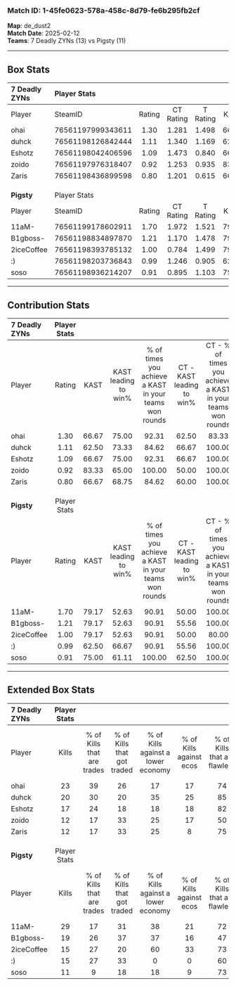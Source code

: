 ### Match ID: 1-45fe0623-578a-458c-8d79-fe6b295fb2cf  
**Map**: de_dust2  
**Match Date**: 2025-02-12  
**Teams**: 7 Deadly ZYNs (13) vs Pigsty (11)  

---  

## Box Stats  

| **7 Deadly ZYNs** | Player Stats      |        |           |          |       |       |       |         |        |      |     |
| :- | :- | :-: | :-: | :-: | :-: | :-: | :-: | :-: | :-: | :-: | :-: |
| Player            | SteamID           | Rating | CT Rating | T Rating | KAST  |  ADR  | Kills | Assists | Deaths | K/D  | HS% |
| ohai              | 76561197999343611 |  1.30  |   1.281   |  1.498   | 66.67 | 95.4  |  23   |    4    |   18   | 1.28 | 69  |
| duhck             | 76561198126842444 |  1.11  |   1.340   |  1.169   | 62.50 | 81.8  |  20   |    8    |   19   | 1.05 | 55  |
| Eshotz            | 76561198042406596 |  1.09  |   1.473   |  0.840   | 66.67 | 78.7  |  17   |    8    |   16   | 1.06 | 76  |
| zoido             | 76561197976318407 |  0.92  |   1.253   |  0.935   | 83.33 | 64.7  |  12   |    7    |   19   | 0.63 | 41  |
| Zaris             | 76561198436899598 |  0.80  |   1.201   |  0.615   | 66.67 | 52.8  |  12   |    6    |   17   | 0.71 | 75  |
|                   |                   |        |           |          |       |       |       |         |        |      |     |
|                   |                   |        |           |          |       |       |       |         |        |      |     |
|                   |                   |        |           |          |       |       |       |         |        |      |     |
| **Pigsty**        | Player Stats      |        |           |          |       |       |       |         |        |      |     |
| Player            | SteamID           | Rating | CT Rating | T Rating | KAST  |  ADR  | Kills | Assists | Deaths | K/D  | HS% |
| 11aM-             | 76561199178602911 |  1.70  |   1.972   |  1.521   | 79.17 | 117.2 |  29   |    5    |   17   | 1.71 | 34  |
| B1gboss-          | 76561198834897870 |  1.21  |   1.170   |  1.478   | 79.17 | 76.1  |  19   |    4    |   17   | 1.12 | 52  |
| 2iceCoffee        | 76561198393785132 |  1.00  |   0.784   |  1.499   | 79.17 | 56.4  |  15   |    4    |   17   | 0.88 | 46  |
| :)                | 76561198203736843 |  0.99  |   1.246   |  0.905   | 62.50 | 89.7  |  15   |   10    |   18   | 0.83 | 66  |
| soso              | 76561198936214207 |  0.91  |   0.895   |  1.103   | 75.00 | 61.1  |  11   |   10    |   15   | 0.73 | 45  |
---  

## Contribution Stats  

| **7 Deadly ZYNs** | Player Stats |       |                      |                                                        |                           |                                                             |                          |                                                            |
| :- | :-: | :-: | :-: | :-: | :-: | :-: | :-: | :-: |
| Player            |    Rating    | KAST  | KAST leading to win% | % of times you achieve a KAST in your teams won rounds | CT - KAST leading to win% | CT - % of times you achieve a KAST in your teams won rounds | T - KAST leading to win% | T - % of times you achieve a KAST in your teams won rounds |
| ohai              |     1.30     | 66.67 |        75.00         |                         92.31                          |           62.50           |                            83.33                            |          87.50           |                           100.00                           |
| duhck             |     1.11     | 62.50 |        73.33         |                         84.62                          |           66.67           |                           100.00                            |          83.33           |                           71.43                            |
| Eshotz            |     1.09     | 66.67 |        75.00         |                         92.31                          |           66.67           |                           100.00                            |          85.71           |                           85.71                            |
| zoido             |     0.92     | 83.33 |        65.00         |                         100.00                         |           50.00           |                           100.00                            |          87.50           |                           100.00                           |
| Zaris             |     0.80     | 66.67 |        68.75         |                         84.62                          |           60.00           |                           100.00                            |          83.33           |                           71.43                            |
|                   |              |       |                      |                                                        |                           |                                                             |                          |                                                            |
|                   |              |       |                      |                                                        |                           |                                                             |                          |                                                            |
|                   |              |       |                      |                                                        |                           |                                                             |                          |                                                            |
| **Pigsty**        | Player Stats |       |                      |                                                        |                           |                                                             |                          |                                                            |
| Player            |    Rating    | KAST  | KAST leading to win% | % of times you achieve a KAST in your teams won rounds | CT - KAST leading to win% | CT - % of times you achieve a KAST in your teams won rounds | T - KAST leading to win% | T - % of times you achieve a KAST in your teams won rounds |
| 11aM-             |     1.70     | 79.17 |        52.63         |                         90.91                          |           50.00           |                           100.00                            |          55.56           |                           83.33                            |
| B1gboss-          |     1.21     | 79.17 |        52.63         |                         90.91                          |           55.56           |                           100.00                            |          50.00           |                           83.33                            |
| 2iceCoffee        |     1.00     | 79.17 |        52.63         |                         90.91                          |           50.00           |                            80.00                            |          54.55           |                           100.00                           |
| :)                |     0.99     | 62.50 |        66.67         |                         90.91                          |           55.56           |                           100.00                            |          83.33           |                           83.33                            |
| soso              |     0.91     | 75.00 |        61.11         |                         100.00                         |           62.50           |                           100.00                            |          60.00           |                           100.00                           |
---  

## Extended Box Stats  

| **7 Deadly ZYNs** | Player Stats |                            |                            |                                    |                         |                              |                                 |        |                             |                                     |                          |                               |                            |
| :- | :-: | :-: | :-: | :-: | :-: | :-: | :-: | :-: | :-: | :-: | :-: | :-: | :-: |
| Player            |    Kills     | % of Kills that are trades | % of Kills that got traded | % of Kills against a lower economy | % of Kills against ecos | % of Kills that are flawless | % of Kills that are close duels | Deaths | % of Deaths that get traded | % of Deaths against a lower economy | % of Deaths against ecos | % of Deaths that are flawless | % of Deaths that are close |
| ohai              |      23      |             39             |             26             |                 17                 |           17            |              74              |                9                |   18   |             22              |                  6                  |            0             |              83               |             0              |
| duhck             |      20      |             30             |             20             |                 35                 |           25            |              85              |                5                |   19   |             32              |                 11                  |            11            |              63               |             0              |
| Eshotz            |      17      |             24             |             18             |                 18                 |           18            |              82              |                6                |   16   |             19              |                  6                  |            6             |              63               |             6              |
| zoido             |      12      |             17             |             33             |                 25                 |           17            |              50              |                8                |   19   |             42              |                  0                  |            0             |              53               |             11             |
| Zaris             |      12      |             17             |             33             |                 25                 |            8            |              75              |                0                |   17   |             29              |                  6                  |            6             |              65               |             0              |
|                   |              |                            |                            |                                    |                         |                              |                                 |        |                             |                                     |                          |                               |                            |
|                   |              |                            |                            |                                    |                         |                              |                                 |        |                             |                                     |                          |                               |                            |
|                   |              |                            |                            |                                    |                         |                              |                                 |        |                             |                                     |                          |                               |                            |
| **Pigsty**        | Player Stats |                            |                            |                                    |                         |                              |                                 |        |                             |                                     |                          |                               |                            |
| Player            |    Kills     | % of Kills that are trades | % of Kills that got traded | % of Kills against a lower economy | % of Kills against ecos | % of Kills that are flawless | % of Kills that are close duels | Deaths | % of Deaths that get traded | % of Deaths against a lower economy | % of Deaths against ecos | % of Deaths that are flawless | % of Deaths that are close |
| 11aM-             |      29      |             17             |             31             |                 38                 |           21            |              72              |                0                |   17   |             12              |                 29                  |            12            |              82               |             12             |
| B1gboss-          |      19      |             26             |             37             |                 37                 |           16            |              47              |               11                |   17   |             29              |                 29                  |            6             |              88               |             6              |
| 2iceCoffee        |      15      |             27             |             20             |                 60                 |           33            |              73              |                7                |   17   |             35              |                 18                  |            0             |              82               |             0              |
| :)                |      15      |             27             |             33             |                 0                  |            0            |              60              |                0                |   18   |             22              |                 28                  |            6             |              61               |             0              |
| soso              |      11      |             9              |             18             |                 18                 |            9            |              73              |                0                |   15   |             27              |                 33                  |            7             |              60               |             13             |
